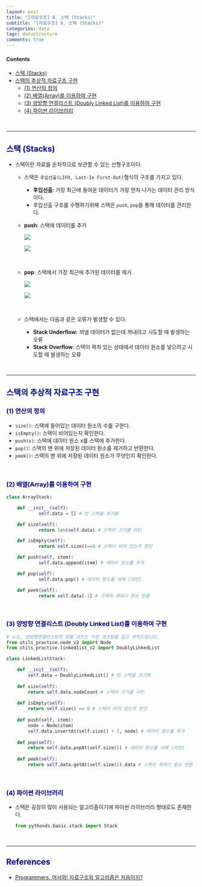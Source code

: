 ```yaml
---
layout: post
title: "[자료구조] 8. 스택 (Stacks)"
subtitle: "[자료구조] 8. 스택 (Stacks)"
categories: data
tags: datastructure
comments: true
---
```

#### Contents
- [스택 (Stacks)](#스택-stacks)
- [스택의 추상적 자료구조 구현](#스택의-추상적-자료구조-구현)
    - [(1) 연산의 정의](#1-연산의-정의)
    - [(2) 배열(Array)를 이용하여 구현](#2-배열array를-이용하여-구현)
    - [(3) 양방향 연결리스트 (Doubly Linked List)를 이용하여 구현](#3-양방향-연결리스트--Doubly-linked-list를-이용하여-구현)
    - [(4) 파이썬 라이브러리](#4-파이썬-라이브러리)

<br>
  
---

## <span style="color:navy">스택 (Stacks)<span>

- 스택이란 자료를 순차적으로 보관할 수 있는 선형구조이다.

  - 스택은 `후입선출(LIFO, Last-In First-Out)`형식의 구조를 가지고 있다.
      - **후입선출**: 가장 최근에 들어온 데이터가 가장 먼저 나가는 데이터 관리 방식이다.
      - 후입선출 구조를 수행하기위해 스택은 `push`, `pop`을 통해 데이터를 관리한다.
  
  - **push**: 스택에 데이터를 추가
    
      [![](https://mermaid.ink/img/eyJjb2RlIjoiICAgICAgIGZsb3djaGFydCBUQlxuICAgICAgICBjbGFzc0RlZiBncmVlbiBmaWxsOmdyZWVuLCBzdHJva2U6YmxhY2ssIHN0cm9rZS13aWR0aDoycHgsIGNvbG9yOndoaXRlXG4gICAgICAgIGNsYXNzRGVmIHJlZF93IHN0cm9rZS13aWR0aDoycHgsIGNvbG9yOnJlZFxuICAgICAgICBcbiAgICAgICAgZGF0YTFbXCJEYXRhMVwiXVxuICAgICAgICBkYXRhMV8xW0RhdGEyXTo6OnJlZF93XG4gICAgICAgIGV4aXN0X25vZGUxKFwiKOy2nCnsnoXqtazwn4-DXCIpOjo6Z3JlZW5cbiAgICAgICAgXG4gICAgICAgIHN1YmdyYXBoIFwiU3RhY2tcIlxuICAgICAgICBkYXRhMSAtLS0gZXhpc3Rfbm9kZTEgLS1cInB1c2goRGF0YTIpXCItLS0gZGF0YTFfMTtcbiAgICAgICAgZW5kIiwibWVybWFpZCI6eyJ0aGVtZSI6ImRlZmF1bHQifSwidXBkYXRlRWRpdG9yIjpmYWxzZX0)](https://mermaid-js.github.io/docs/deprecated-editor/#/edit/eyJjb2RlIjoiICAgICAgIGZsb3djaGFydCBUQlxuICAgICAgICBjbGFzc0RlZiBncmVlbiBmaWxsOmdyZWVuLCBzdHJva2U6YmxhY2ssIHN0cm9rZS13aWR0aDoycHgsIGNvbG9yOndoaXRlXG4gICAgICAgIGNsYXNzRGVmIHJlZF93IHN0cm9rZS13aWR0aDoycHgsIGNvbG9yOnJlZFxuICAgICAgICBcbiAgICAgICAgZGF0YTFbXCJEYXRhMVwiXVxuICAgICAgICBkYXRhMV8xW0RhdGEyXTo6OnJlZF93XG4gICAgICAgIGV4aXN0X25vZGUxKFwiKOy2nCnsnoXqtazwn4-DXCIpOjo6Z3JlZW5cbiAgICAgICAgXG4gICAgICAgIHN1YmdyYXBoIFwiU3RhY2tcIlxuICAgICAgICBkYXRhMSAtLS0gZXhpc3Rfbm9kZTEgLS1cInB1c2goRGF0YTIpXCItLS0gZGF0YTFfMTtcbiAgICAgICAgZW5kIiwibWVybWFpZCI6eyJ0aGVtZSI6ImRlZmF1bHQifSwidXBkYXRlRWRpdG9yIjpmYWxzZX0)

      [![](https://mermaid.ink/img/eyJjb2RlIjoiICAgICAgICBmbG93Y2hhcnQgVEJcbiAgICAgICAgY2xhc3NEZWYgZ3JlZW4gZmlsbDpncmVlbiwgc3Ryb2tlOmJsYWNrLCBzdHJva2Utd2lkdGg6MnB4LCBjb2xvcjp3aGl0ZVxuICAgICAgICBjbGFzc0RlZiByZWRfdyBzdHJva2Utd2lkdGg6MnB4LCBjb2xvcjpyZWRcbiAgICAgICAgXG4gICAgICAgIGRhdGEyW1wiRGF0YTFcIl1cbiAgICAgICAgZGF0YTJfMVtEYXRhMl06OjpyZWRfd1xuICAgICAgICBleGlzdF9ub2RlMihcIijstpwp7J6F6rWs8J-Pg1wiKTo6OmdyZWVuXG4gICAgICAgIFxuICAgICAgICBzdWJncmFwaCBcIlN0YWNrXCJcbiAgICAgICAgZGF0YTIgLS0tIGRhdGEyXzEgLS0tIGV4aXN0X25vZGUyO1xuICAgICAgICBlbmQiLCJtZXJtYWlkIjp7InRoZW1lIjoiZGVmYXVsdCJ9LCJ1cGRhdGVFZGl0b3IiOmZhbHNlfQ)](https://mermaid-js.github.io/docs/deprecated-editor/#/edit/eyJjb2RlIjoiICAgICAgICBmbG93Y2hhcnQgVEJcbiAgICAgICAgY2xhc3NEZWYgZ3JlZW4gZmlsbDpncmVlbiwgc3Ryb2tlOmJsYWNrLCBzdHJva2Utd2lkdGg6MnB4LCBjb2xvcjp3aGl0ZVxuICAgICAgICBjbGFzc0RlZiByZWRfdyBzdHJva2Utd2lkdGg6MnB4LCBjb2xvcjpyZWRcbiAgICAgICAgXG4gICAgICAgIGRhdGEyW1wiRGF0YTFcIl1cbiAgICAgICAgZGF0YTJfMVtEYXRhMl06OjpyZWRfd1xuICAgICAgICBleGlzdF9ub2RlMihcIijstpwp7J6F6rWs8J-Pg1wiKTo6OmdyZWVuXG4gICAgICAgIFxuICAgICAgICBzdWJncmFwaCBcIlN0YWNrXCJcbiAgICAgICAgZGF0YTIgLS0tIGRhdGEyXzEgLS0tIGV4aXN0X25vZGUyO1xuICAgICAgICBlbmQiLCJtZXJtYWlkIjp7InRoZW1lIjoiZGVmYXVsdCJ9LCJ1cGRhdGVFZGl0b3IiOmZhbHNlfQ)        
       
    <br>    

  - **pop**: 스택에서 가장 최근에 추가된 데이터를 제거
        
    [![](https://mermaid.ink/img/eyJjb2RlIjoiICAgICBmbG93Y2hhcnQgVEJcbiAgICAgIGNsYXNzRGVmIGdyZWVuIGZpbGw6Z3JlZW4sIHN0cm9rZTpibGFjaywgc3Ryb2tlLXdpZHRoOjJweCwgY29sb3I6d2hpdGVcbiAgICAgIGNsYXNzRGVmIHJlZF93IHN0cm9rZS13aWR0aDoycHgsIGNvbG9yOnJlZFxuICAgICAgICBcbiAgICAgIGRhdGEyW0RhdGExXVxuICAgICAgZGF0YTNbRGF0YTJdOjo6cmVkX3dcbiAgICAgICAgXG4gICAgICBleGlzdF9ub2RlMShcIuy2nCjsnoUp6rWs8J-Pg1wiKTo6OmdyZWVuXG4gICAgICAgIFxuICAgICAgc3ViZ3JhcGggXCJTdGFja1wiXG4gICAgICBkYXRhMiAtLS0gZGF0YTMgXG4gICAgICBkYXRhMyAtLVwicG9wKERhdGEyKVwiLS0tIGV4aXN0X25vZGUxXG4gICAgICBlbmQiLCJtZXJtYWlkIjp7InRoZW1lIjoiZGVmYXVsdCJ9LCJ1cGRhdGVFZGl0b3IiOmZhbHNlfQ)](https://mermaid-js.github.io/docs/deprecated-editor/#/edit/eyJjb2RlIjoiICAgICBmbG93Y2hhcnQgVEJcbiAgICAgIGNsYXNzRGVmIGdyZWVuIGZpbGw6Z3JlZW4sIHN0cm9rZTpibGFjaywgc3Ryb2tlLXdpZHRoOjJweCwgY29sb3I6d2hpdGVcbiAgICAgIGNsYXNzRGVmIHJlZF93IHN0cm9rZS13aWR0aDoycHgsIGNvbG9yOnJlZFxuICAgICAgICBcbiAgICAgIGRhdGEyW0RhdGExXVxuICAgICAgZGF0YTNbRGF0YTJdOjo6cmVkX3dcbiAgICAgICAgXG4gICAgICBleGlzdF9ub2RlMShcIuy2nCjsnoUp6rWs8J-Pg1wiKTo6OmdyZWVuXG4gICAgICAgIFxuICAgICAgc3ViZ3JhcGggXCJTdGFja1wiXG4gICAgICBkYXRhMiAtLS0gZGF0YTMgXG4gICAgICBkYXRhMyAtLVwicG9wKERhdGEyKVwiLS0tIGV4aXN0X25vZGUxXG4gICAgICBlbmQiLCJtZXJtYWlkIjp7InRoZW1lIjoiZGVmYXVsdCJ9LCJ1cGRhdGVFZGl0b3IiOmZhbHNlfQ)
        
    [![](https://mermaid.ink/img/eyJjb2RlIjoiICAgICAgZmxvd2NoYXJ0IExSXG4gICAgICBjbGFzc0RlZiBncmVlbiBmaWxsOmdyZWVuLCBzdHJva2U6YmxhY2ssIHN0cm9rZS13aWR0aDoycHgsIGNvbG9yOndoaXRlXG4gICAgICBjbGFzc0RlZiByZWRfdyBzdHJva2Utd2lkdGg6MnB4LCBjb2xvcjpyZWRcbiAgICAgICAgXG4gICAgICBkYXRhMl8xW0RhdGExXVxuICAgICAgZGF0YTNfMVtEYXRhMl06OjpyZWRfd1xuICAgICAgICBcbiAgICAgIGV4aXN0X25vZGUyKFwi7LacKOyehSnqtazwn4-DXCIpOjo6Z3JlZW5cbiAgICAgICAgXG4gICAgICBzdWJncmFwaCBcIlN0YWNrXCJcbiAgICAgIGRhdGEyXzEgLS0tIGV4aXN0X25vZGUyXG4gICAgICBlbmRcbiAgICAgIGV4aXN0X25vZGUyLS0tIGRhdGEzXzEiLCJtZXJtYWlkIjp7InRoZW1lIjoiZGVmYXVsdCJ9LCJ1cGRhdGVFZGl0b3IiOmZhbHNlfQ)](https://mermaid-js.github.io/docs/deprecated-editor/#/edit/eyJjb2RlIjoiICAgICAgZmxvd2NoYXJ0IExSXG4gICAgICBjbGFzc0RlZiBncmVlbiBmaWxsOmdyZWVuLCBzdHJva2U6YmxhY2ssIHN0cm9rZS13aWR0aDoycHgsIGNvbG9yOndoaXRlXG4gICAgICBjbGFzc0RlZiByZWRfdyBzdHJva2Utd2lkdGg6MnB4LCBjb2xvcjpyZWRcbiAgICAgICAgXG4gICAgICBkYXRhMl8xW0RhdGExXVxuICAgICAgZGF0YTNfMVtEYXRhMl06OjpyZWRfd1xuICAgICAgICBcbiAgICAgIGV4aXN0X25vZGUyKFwi7LacKOyehSnqtazwn4-DXCIpOjo6Z3JlZW5cbiAgICAgICAgXG4gICAgICBzdWJncmFwaCBcIlN0YWNrXCJcbiAgICAgIGRhdGEyXzEgLS0tIGV4aXN0X25vZGUyXG4gICAgICBlbmRcbiAgICAgIGV4aXN0X25vZGUyLS0tIGRhdGEzXzEiLCJtZXJtYWlkIjp7InRoZW1lIjoiZGVmYXVsdCJ9LCJ1cGRhdGVFZGl0b3IiOmZhbHNlfQ)
        
    <br>

  - 스택에서는 다음과 같은 오류가 발생할 수 있다.
      - **Stack Underflow:** 꺼낼 데이터가 없는데 꺼내려고 시도할 때 발생하는 오류
      - **Stack Overflow**: 스택이 꽉차 있는 상태에서 데이터 원소를 넣으려고 시도할 때 발생하는 오류

<br>

---

## <span style="color:navy">스택의 추상적 자료구조 구현<span>

### <span style="color:navy">(1) 연산의 정의<span>

- `size()`: 스택에 들어있는 데이터 원소의 수를 구한다.
- `isEmpty()`: 스택이 비어있는지 확인한다.
- `push(x)`: 스택에 데이터 원소 x를 스택에 추가한다.
- `pop()`: 스택의 맨 위에 저장된 데이터 원소를 제거하고 반환한다.
- `peek()`: 스택의 맨 위에 저장된 데이터 원소가 무엇인지 확인한다.
    
<br>

### <span style="color:navy">(2) 배열(Array)를 이용하여 구현<span>

```python
class ArrayStack:

    def __init__(self):
            self.data = [] # 빈 스택을 초기화

    def size(self):
            return len(self.data) # 스택의 크기를 리턴

    def isEmpty(self):
            return self.size()==0 # 스택이 비어 있는지 판단

    def push(self, item):
            self.data.append(item) # 데이터 원소를 추가 

    def pop(self):
            self.data.pop() # 데이터 원소를 삭제 (리턴)

    def peek(self):
            return self.data[-1] # 스택의 꼭대기 원소 반환 
```

<br>

### <span style="color:navy">(3) 양방향 연결리스트 (Doubly Linked List)를 이용하여 구현<span>

```python
# 노드, 양방향연결리스트의 모듈 코드는 이전 포스팅을 참고 부탁드립니다.
from utils_practice.node_v2 import Node
from utils_practice.linkedlist_v2 import DoublyLinkedList

class LinkedListStack:

    def __init__(self):
        self.data = DoublyLinkedList() # 빈 스택을 초기화
    
    def size(self):
        return self.data.nodeCount # 스택의 크기를 리턴
    
    def isEmpty(self):
        return self.size() == 0 # 스택이 비어 있는지 판단
    
    def push(self, item):
        node = Node(item)
        self.data.insertAt(self.size() + 1, node) # 데이터 원소를 추가
    
    def pop(self):
        return self.data.popAt(self.size()) # 데이터 원소를 삭제 (리턴)
    
    def peek(self):
        return self.data.getAt(self.size()).data # 스택의 꼭대기 원소 반환 
```

<br>

### <span style="color:navy">(4) 파이썬 라이브러리<span>

- 스택은 굉장히 많이 사용되는 알고리즘이기에 파이썬 라이브러리 형태로도 존재한다.
    
    ```python
    from pythonds.basic.stack import Stack
    ```
  
<br>

---


## <span style="color:navy">References<span>
- [Programmers, 어서와! 자료구조와 알고리즘은 처음이지?](https://school.programmers.co.kr/learn/courses/57/57-%EC%96%B4%EC%84%9C%EC%99%80-%EC%9E%90%EB%A3%8C%EA%B5%AC%EC%A1%B0%EC%99%80-%EC%95%8C%EA%B3%A0%EB%A6%AC%EC%A6%98%EC%9D%80-%EC%B2%98%EC%9D%8C%EC%9D%B4%EC%A7%80)
